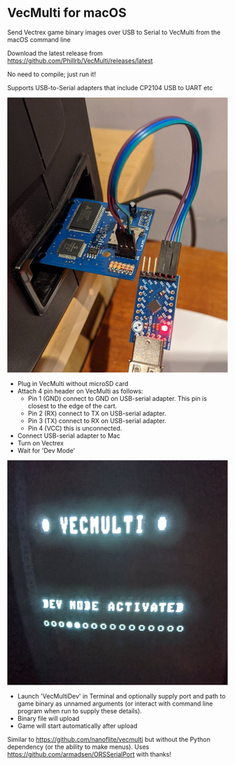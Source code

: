# VecMulti for macOS
Send Vectrex game binary images over USB to Serial to VecMulti from the macOS command line

Download the latest release from https://github.com/Phillrb/VecMulti/releases/latest

No need to compile; just run it!

Supports USB-to-Serial adapters that include CP2104 USB to UART etc

![Alt text](/resources/vecmulti_dev_mode.jpg "Connect to VecMulti")

* Plug in VecMulti without microSD card
* Attach 4 pin header on VecMulti as follows:
  * Pin 1 (GND) connect to GND on USB-serial adapter. This pin is closest to the edge of the cart.
  * Pin 2 (RX) connect to TX on USB-serial adapter.
  * Pin 3 (TX) connect to RX on USB-serial adapter.
  * Pin 4 (VCC) this is unconnected.
* Connect USB-serial adapter to Mac
* Turn on Vectrex
* Wait for 'Dev Mode'


![Alt text](/resources/dev_mode.jpg "Dev Mode")

* Launch 'VecMultiDev' in Terminal and optionally supply port and path to game binary as unnamed arguments (or interact with command line program when run to supply these details).
* Binary file will upload
* Game will start automatically after upload


Similar to https://github.com/nanoflite/vecmulti but without the Python dependency (or the ability to make menus).
Uses https://github.com/armadsen/ORSSerialPort with thanks!
